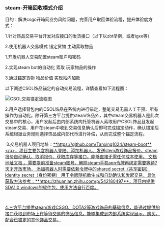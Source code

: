 

### steam-开箱回收模式介绍

目的：解决csgo开箱网业务风险问题，完善用户取回体验流程，提升体验度方式：

1.针对饰品交易平台开发对应接口的发货接口（以下以zbt举例，或者igxe等）

2.使用机器人交易模式 锚定货物 主动索取物品

  1.开发机器人交易配置steam账户和密码 

  2.实现steam bot的自动化 索取 玩家物品的操作

  3.通过锚定货物 物品价值 实现站内加款

以下阐述CSOL饰品锚定的自动交易流程，详情查看如下流程图：

![CSOL交易锚定流程图](https://github.com/Tanxing1024/steam-boot/doc/csol.png)

​	2.用户选择背包内的CSOL饰品在系统内进行锚定，整笔交易无需人工干预、所有操作为自动化。除开第三方平台提供steam饰品外，其中steam交易机器人是此次交易中的核心，用户发起后由内部系统向托管机器人索取用户CSOL饰品且发起steam交易、用户在steam中收到交易信息确认后即可完成锚定动作，确认锚定后系统根据业务规则选择饰品或内部代币进行补偿，从而完成整个锚定流程。



​	3.交易机器人项目地址：<u>**https://github.com/Tanxing1024/steam-boot**</u>，项目主要包含机器人登陆、添加机器人、发送stem游戏饰品报价、steam报价自动确认、取消报价、获取库存等接口，能够直接无需任何成本使用， [文档地址文档](./steam-boot.html) 。需要提前准备steam账号，解除steam手机app令牌再绑定需要等待7天才开放市场， 添加机器人时需要依赖令牌中的shared secret（共享密钥）identity secret（身份密钥） 用于令牌随机数生成和自动确认和发起交易，具体获取方法参考：**https://zhuanlan.zhihu.com/p/542180497**，项目内提供SDA1.0 windows的软件包、使用方法自行百度。

​	

​	4.三方平台提供steam游戏CSGO、DOTA2等游戏饰品的基础信息、能通过提供的接口获取到市场上在等待交易的饰品信息。能够集成到内部系统实现展示、购买。配合已锚定的其他饰品交易。





